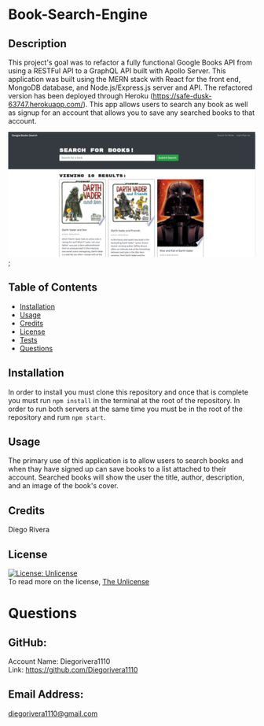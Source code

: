 # Book-Search-Engine

  ## Description
  This project's goal was to refactor a fully functional Google Books API from using a RESTFul API to a GraphQL API built with Apollo Server. This application was built using the MERN stack with React for the front end, MongoDB database, and Node.js/Express.js server and API. The refactored version has been deployed through Heroku (https://safe-dusk-63747.herokuapp.com/). This app allows users to search any book as well as signup for an account that allows you to save any searched books to that account. <br />

  ![screenshot](./assets/screenshot/Capture.PNG);

  ## Table of Contents
  - [Installation](#installation)
  - [Usage](#usage)
  - [Credits](#credits)
  - [License](#license)
  - [Tests](#tests)
  - [Questions](#questions)

  ## Installation
  In order to install you must clone this repository and once that is complete you must run `npm install` in the terminal at the root of the repository. In order to run both servers at the same time you must be in the root of the repository and rum `npm start`. 

  ## Usage
  The primary use of this application is to allow users to search books and when thay have signed up can save books to a list attached to their account. Searched books will show the user the title, author, description, and an image of the book's cover.

  ## Credits
  Diego Rivera

  ## License
  [![License: Unlicense](https://img.shields.io/badge/license-Unlicense-blue.svg)](http://unlicense.org/)<br />
  To read more on the license, [The Unlicense](http://unlicense.org/)
  
  # Questions

  ## GitHub: 
  Account Name: Diegorivera1110<br /> 
  Link: https://github.com/Diegorivera1110

  ## Email Address: 
  diegorivera1110@gmail.com


